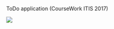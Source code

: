 ToDo application (CourseWork ITIS 2017)

![](http://2.bp.blogspot.com/-vSvB3qOWx8E/UqJ6HzPNnqI/AAAAAAAAAlg/gw9xz9uB36Y/s640/6.png)

